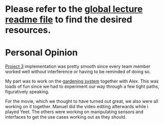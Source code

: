 # Please refer to the [global lecture readme file](https://github.com/AdaLollA/HnB-Automation/tree/develop/1%20-%20Lecture/Lecture%20Lorenz) to find the desired resources.

# Personal Opinion
[Project 3](https://github.com/AdaLollA/HnB-Automation/blob/develop/4%20-%20Project3/project_setup.md) implementation was pretty smooth since every team member worked well without interference or having to be reminded of doing so.

My part was to work on the [gardening system](https://github.com/AdaLollA/HnB-Automation/tree/develop/4%20-%20Project3/Watering%20System) together with Alex. This was loads of fun since we had to experiment our way through a few tight paths, figuratively speaking.

For the movie, which we thought to have turned out great, we also were all working on it together. Manuel did the video editing afterwards while i played Yeet. The others were working on manipulating sensors and interfaces to get the use cases working out as they should.